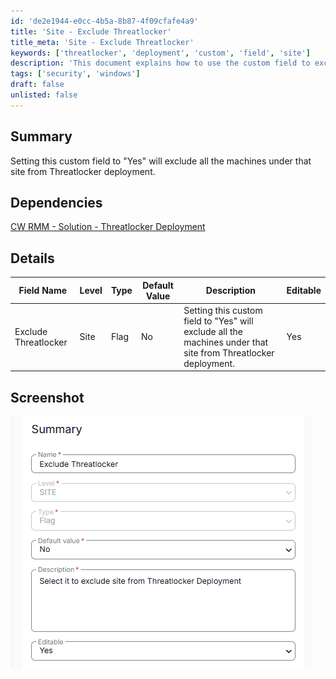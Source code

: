 ```yaml
---
id: 'de2e1944-e0cc-4b5a-8b87-4f09cfafe4a9'
title: 'Site - Exclude Threatlocker'
title_meta: 'Site - Exclude Threatlocker'
keywords: ['threatlocker', 'deployment', 'custom', 'field', 'site']
description: 'This document explains how to use the custom field to exclude all machines under a specific site from Threatlocker deployment. It provides details on the field name, type, default value, and editable status, along with a screenshot for reference.'
tags: ['security', 'windows']
draft: false
unlisted: false
---
```


## Summary

Setting this custom field to "Yes" will exclude all the machines under that site from Threatlocker deployment.

## Dependencies

[CW RMM - Solution - Threatlocker Deployment](<../../solutions/Threatlocker Deployment.md>)

## Details

| Field Name            | Level | Type | Default Value | Description                                                                                     | Editable |
|----------------------|-------|------|---------------|-------------------------------------------------------------------------------------------------|----------|
| Exclude Threatlocker  | Site  | Flag | No            | Setting this custom field to "Yes" will exclude all the machines under that site from Threatlocker deployment. | Yes      |

## Screenshot

![Screenshot](../../../static/img/Site---Exclude-Threatlocker/image_1.png)




